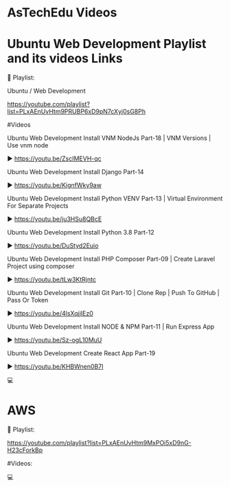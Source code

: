 # AsTechEdu Videos




# Ubuntu Web Development Playlist and its videos Links



:notebook: Playlist: 

Ubuntu / Web Development

https://youtube.com/playlist?list=PLxAEnUvHtm9PRUBP6xD9pN7cXyj0sG8Ph


#Videos

Ubuntu Web Development Install VNM NodeJs Part-18 | VNM Versions | Use vnm node

:arrow_forward: https://youtu.be/ZscIMEVH-qc

Ubuntu Web Development Install Django Part-14

:arrow_forward: https://youtu.be/KignfWky9aw

Ubuntu Web Development Install Python VENV Part-13 | Virtual Environment For Separate Projects

:arrow_forward: https://youtu.be/ju3HSu8QBcE

Ubuntu Web Development Install Python 3.8 Part-12

:arrow_forward: https://youtu.be/DuStyd2Euio

Ubuntu Web Development Install PHP Composer Part-09 | Create Laravel Project using composer

:arrow_forward: https://youtu.be/tLw3KtRjntc

Ubuntu Web Development Install Git Part-10 | Clone Rep | Push To GitHub | Pass Or Token

:arrow_forward: https://youtu.be/4lsXqjjIEz0

Ubuntu Web Development Install NODE & NPM Part-11 |  Run Express App

:arrow_forward: https://youtu.be/Sz-ogL10MuU

Ubuntu  Web Development Create React App Part-19

:arrow_forward: https://youtu.be/KHBWnen0B7I



:computer:


# AWS
:notebook: Playlist:

https://youtube.com/playlist?list=PLxAEnUvHtm9MxPOi5xD9nG-H23cForkBp


#Videos:





:computer:






